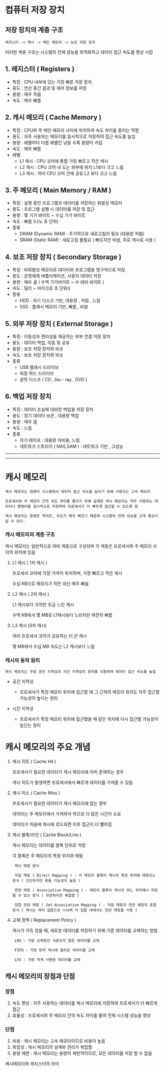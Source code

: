 # 컴퓨터 저장 장치

## 저장 장치의 계층 구조
    레지스터 -> 캐시 -> 메인 메모리 -> 보조 저장 장치
이러한 계층 구조는 시스템의 전체 성능을 최적화하고 데이터 접근 속도를 향상 시킴
## 1. 레지스터 ( Registers )
- 특징 : CPU 내부에 있는 가장 빠른 저장 장치.
- 용도 : 연산 중간 결과 및 제어 정보를 저장
- 용량 : 매우 작음
- 속도 : 매우 빠름

## 2. 캐시 메모리 ( Cache Memory )
- 특징 : CPU와 주 메인 메모리 사이에 위치하여 속도 차이를 중이는 역할
- 용도 : 자주 사용되는 메모리를 일시적으로 저장하여 접근 속도를 높임
- 용량 : 레벨마다 다름 레벨인 낮을 수록 용량이 커짐
- 속도 : 매우 빠름
- 레벨  
    - L1 캐시 : CPU 코어에 통합 가장 빠르고 작은 캐시
    - L2 캐시 : CPU 코어 내 도는 외부에 위치 L1보다 크고 느림
    - L3 캐시 : 여러 CPU 코어 간에 공유 L2 보다 크고 느림

## 3. 주 메모리 ( Main Memory / RAM )
- 특징 : 실행 중인 프로그램과 데이터를 저장하는 휘발성 메모리
- 용도 : 프로그램 실행 시 데이터를 저장 및 접근
- 용량 : 몇 기가 바이트 ~ 수십 기가 바이트
- 속도 : 빠름 (나노 초 단위)
- 종류
    - DRAM (Dynamic RAM) : 주기적으로 새로고침이 필요 (대용량 저렴)
    - SRAM (Static RAM) : 새로고침 불필요 ( 빠르지만 비쌈, 주로 캐시로 사용 )

## 4. 보조 저장 장치 ( Secondary Storage )
- 특징 : 비휘발성 메모리로 데이터와 프로그램을 영구적으로 저장.
- 용도 : 운영체제 애플리케이션, 사용자 데이터 저장
- 용량 : 매우 큼 ( 수백 기가바이트 ~ 수 테라 바이트 )
- 속도 : 밀리 ~ 마이크로 초 단위()
- 종류
    - HDD : 자기 디스크 기반, 대용량 , 저렴 , 느림
    - SSD : 플래시 메모리 기반, 빠름 , 비쌈

## 5. 외부 저장 장치 ( External Storage )
- 특징 : 이동성과 편리성을 제공하는 외부 연결 저장 장치
- 용도 : 데이터 백업, 이동 및 공유
- 용량 : 보조 저장 장치와 비슷
- 속도 : 보조 저장 장치와 비슷
- 종류 
    - USB 플래시 드라이브
    - 외장 하드 드라이브
    - 광학 디스크 ( CD , blu - ray , DVD )

## 6. 백업 저장 장치
- 특징 : 데이터 손실에 대비한 백업용 저장 장치
- 용도 : 장기 데이터 보관 , 대용량 백업
- 용량 : 매우 큼
- 속도 : 느림
- 종류
    - 자기 테이프 : 대용량 저비용, 느림
    - 네트워크 스토리지 ( NAS,SAM ) : 네트워크 기반 , 고성능

---
---
# 캐시 메모리
    캐시 메모리는 컴퓨터 시스템에서 데이터 접근 속도를 높이기 위해 사용되는 고속 메모리

    프로세서와 주 메모리 간의 속도 차이를 줄이기 위해 설계된 캐시 메모리는 자주 사용되는 데이터나 명령어를 일시적으로 저장하여 프로세서가 더 빠르게 접근할 수 있도록 함

    캐시 메모리는 용량은 작지만, 속도가 매우 빠르기 때문에 시스템의 전체 성능을 크게 향상시킬 수 있다.

### 캐시 메모리의 계층 구조
캐시 메모리는 일반적으로 여러 계층으로 구성되며 각 계층은 프로세서와 주 메모리 사이의 위치에 있음

1. L1 캐시 ( 1차 캐시 )
    
    프로세서 코어에 가장 가까이 위치하며, 가장 빠르고 작은 캐시

    수십 KB으로 메모리가 작은 데신 매우 빠음

2. L2 캐시 ( 2차 캐시 )

    L1 캐시보다 크지만 조금 느린 캐시

    수백 KB에서 몇 MB로 L1캐시보다 느리지만 여전히 빠름

3. L3 캐시 (3차 캐시)

    여러 프로세서 코어가 공유하는 더 큰 캐시

    몇 MB에서 수십 MB 속도는 L2 캐시보다 느림

### 캐시의 동작 원리
    캐시 메모리는 주로 공간 지역성과 시간 지역성의 원리를 이용하여 데이터 접근 속도를 높임

- 공간 지역성
    - 프로세서가 특정 메모리 위치에 접근할 때 그 근처의 메모리 위치도 자주 접근할 가능성이 높다는 원리

- 시간 지역성 
    - 프로세서가 특정 메모리 위치에 접근했을 때 같은 위치에 다시 접근할 가능성이 높단는 원리

# 캐시 메모리의 주요 개념

1. 캐시 히트 ( Cache Hit )
    
    프로세서가 필요한 데이터가 캐시 메모리에 이미 존재하는 경우

    캐시 히트가 발생하면 프로세서에서 빠르게 데이터를 가져올 수 있음

2. 캐시 미스 ( Cache Miss )

    프로세서가 필요한 데이터가 캐시 메모리에 없는 경우

    데이터는 주 메모리에서 가져와야 하므로 더 많은 시간이 소요

    데이터가 처음에 캐시에 로드되면 이후 접근이 더 빨라짐

3. 캐시 블록/라인 ( Cache Block/Line )

    캐시 메모리는 데이터를 블록 단위로 저장

    각 블록은 주 메모리의 특정 위치와 매핑

        캐시 매핑 방식
        
        직접 매핑 ( Direct Mapping ) : 각 메모리 블록이 캐시의 특정 위치에 매핑되는 방식 ( 간단하지만 충돌 가능성이 높음 )

        연관 매핑 ( Associative Mapping ) : 메모리 블록이 캐시의 어느 위치에나 저장될 수 있는 방식 ( 유연하지만 복잡함 )

        집합 연관 매핑 ( Set-Associative Mapping ) : 직접 매핑과 연관 매칭의 혼합 방식 ( 캐시는 여러 집합으로 나뉘며 각 집합 내에서는 연관 매칭을 사용 )

4. 교체 정책 ( Replacement Policy )

    캐시가 가득 찼을 때, 새로운 데이터를 저장하기 위해 기존 데이터를 교체하는 방법
    
        LRU : 가장 오랫동안 사용되지 않은 데이터를 교체

        FIFO : 가장 먼저 캐시에 들어온 데이터를 교체

        LFU : 가장 적게 사용된 데이터를 교체

## 캐시 메모리의 장점과 단점
### 장점
1. 속도 향상 : 자주 사용하는 데이터를 캐시 메모리에 저장하여 프로세서가 더 빠르게 접근
2. 효율성 : 프로세서와 주 메모리 간의 속도 차이를 줄여 전체 시스템 성능을 향상

### 단점
1. 비용 : 캐시 메모리는 고속 메모리이므로 비용이 높음
2. 복잡성 : 캐시 메모리의 설계와 관리가 복잡함
3. 용량 제한 : 캐시 메모리는 용량이 제한적이므로, 모든 데이터를 저장 할 수 없음
    
        
캐시메모리와 레지스터의 차이